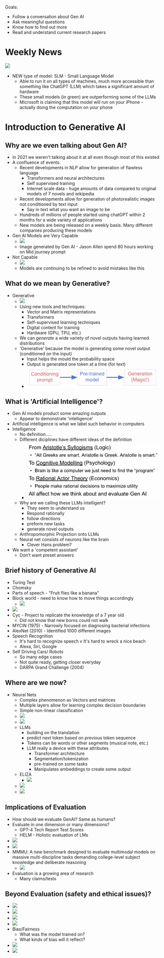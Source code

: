Goals:
- Follow a conversation about Gen AI
- Ask meaningful questions
- Know how to find out more
- Read and understand current research papers

# Weekly News
![](Pasted%20image%2020240503161000.png)
- NEW type of model: SLM - Small Language Model
	- Able to run it on all types of machines, much more accessible than something like ChatGPT (LLM) which takes a significant amount of hardware
	- These small models (in green) are outperforming some of the LLMs
	- Microsoft is claiming that this model will run on your iPhone - actually doing the computation on your phone

# Introduction to Generative AI
## Why are we even talking about Gen AI?
- In 2021 we weren't talking about it at all even though most of this existed
- A confluence of events:
	- Recent developments in NLP allow for generation of flawless language
		- Transformers and neural architectures
		- Self supervised training
		- Internet scale data - huge amounts of data compared to original models of 7 novels and wikipedia
	- Recent developments allow for generation of photorealistic images not conditioned by text input
		- Say in text what you want an image to be
	- Hundreds of millions of people started using chatGPT within 2 months for a wide variety of applications
	- New models are being released on a weekly basis. Many different companies producing these models
- Gen AI Models are Very Capable
	- ![](Pasted%20image%2020240503162136.png)
	- Image generated by Gen AI - Jason Allen spend 80 hours working on Mid journey prompt 
- Not Capable
	- ![](Pasted%20image%2020240503162403.png)
	- Models are continuing to be refined to avoid mistakes like this

## What do we mean by Generative?
- Generative
	- ![](Pasted%20image%2020240503162905.png)
	- Using new tools and techniques:
		- Vector and Matrix representations
		- Transformers
		- Self-supervised learning techniques
		- Digital content for training
		- Hardware (GPU, TPU, etc.)
	- We can *generate* a wide variety of novel outputs having learned distributions
	- 'Generative' because the model is generating some novel output (conditioned on the input)
		- Input helps the mould the probability space
		- Output is generated one token at a time (for text)
		- ![](Pasted%20image%2020240503163410.png)

## What is 'Artificial Intelligence'?
- Gen AI models product some amazing outputs
	- Appear to demonstrate 'intelligence'
- Artificial intelligence is what we label such behavior in computers
- Intelligence
	- No definition.....
	- Different diciplines have different ideas of the definition
		- ![](Pasted%20image%2020240503164449.png)
	- Why are we calling these LLMs intelligent?
		- They seem to understand us
		- Respond rationally
		- follow directions
		- preform new tasks
		- generate novel outputs
	- Anthropomorphic Projection onto LLMs
	- Neural net consists of neurons like the brain
		- Clever Hans problem?
- We want a 'competent assistant'
	- Don't want preset answers

## Brief history of Generative AI
- Turing Test
- Chomsky
- Parts of speech - "Fruit flies like a banana"
- Block world - need to know how to move things accordingly
	- ![](Pasted%20image%2020240503170241.png)
- ![](Pasted%20image%2020240503170337.png)
- Cyc - Project to replicate the knowledge of a 7 year old
	- Did not know that new borns could not walk
- MYCIN (1975) - Narrowly focused on diagnosing bacterial infections
- AlexNet (2010) - Identified 1000 different images 
- Speech Recognition 
	- It's hard to recognize speech v It's hard to wreck a nice beach
	- Alexa, Siri, Google
- Self Driving Cars/ Robots
	- So many edge cases
	- Not quite ready, getting closer everyday
	- DARPA Grand Challenge (2004)

## Where are we now?
- Neural Nets
	- Complex phenomenon as Vectors and matrices
	- Multiple layers allow for learning complex decision boundaries
	- Simple non-linear classification
	- ![](Pasted%20image%2020240503171033.png)
	- ![](Pasted%20image%2020240503171204.png)
	- LLMs 
		- building on the translation
		- predict next token based on previous token sequence
		- Tokens can be words or other segments (musical note, etc.)
		- LLM really a device with these attributes
			- Transformer architecture
			- Segmentation/tokenization
			- pre-trained on some tasks
			- Manipulates embeddings to create some output
	- ELIZA
		- ![](Pasted%20image%2020240503171628.png)
	- ![](Pasted%20image%2020240503171823.png)
	- ![](Pasted%20image%2020240503171953.png)

## Implications of Evaluation
- How should we evaluate GenAI? Same as humans?
- Evaluate in one dimension or many dimensions?
	- GPT-4 Tech Report Test Scores
	- HELM - Holistic evaluation of LMs
- ![](Pasted%20image%2020240503172233.png)
- ![](Pasted%20image%2020240503172410.png)
- MMMU: A new benchmark designed to evaluate multimodal models on massive multi-discipline tasks demanding college-level subject knowledge and deliberate reasoning
	- ![](Pasted%20image%2020240503172749.png)
- Evaluation is a growing area of research
	- Many claims/tests
## Beyond Evaluation (safety and ethical issues)?
- ![](Pasted%20image%2020240503173200.png)
- ![](Pasted%20image%2020240503173232.png)
- ![](Pasted%20image%2020240503173352.png)
- ![](Pasted%20image%2020240503173449.png)
- Bias/Fairness
	- What was the model trained on?
	- What kinds of bias will it reflect?
- ![](Pasted%20image%2020240503173534.png)
- ![](Pasted%20image%2020240503173930.png)



